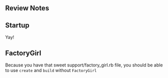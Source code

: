 ## Review Notes

## Startup

Yay!

## FactoryGirl

Because you have that sweet support/factory_girl.rb file, you should be able to
use `create` and `build` without `FactoryGirl`
